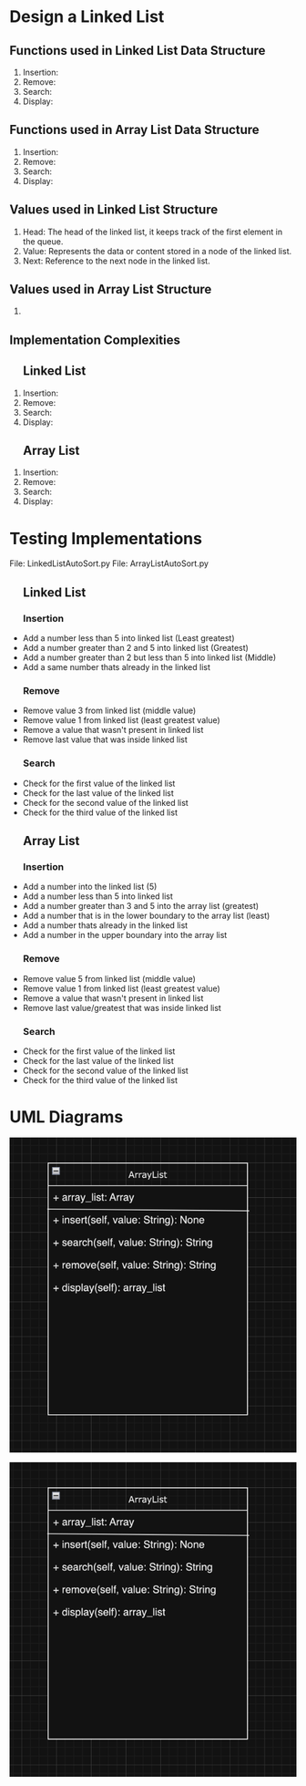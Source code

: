 <h1>Design a Linked List</h1>
<h2>Functions used in Linked List Data Structure</h2>
<ol>
<li>Insertion: </li>
<li>Remove: </li>
<li>Search: </li>
<li>Display: </li>
</ol>
<h2>Functions used in Array List Data Structure</h2>
<ol>
<li>Insertion: </li>
<li>Remove: </li>
<li>Search: </li>
<li>Display: </li>
</ol>
<h2>Values used in Linked List Structure</h2>
<ol>
<li>Head: The head of the linked list, it keeps track of the first element in the queue.</li>
<li>Value: Represents the data or content stored in a node of the linked list.</li>
<li>Next: Reference to the next node in the linked list.</li>
</ol>

<h2>Values used in Array List Structure</h2>
<ol>
<li></li>
</ol>

<h2> Implementation Complexities </h2>
<ol>
<h2>Linked List</h2>
<li>Insertion: </li>
<li>Remove: </li>
<li>Search: </li>
<li>Display: </li>
</ol>

<ol>
<h2>Array List</h2>
<li>Insertion: </li>
<li>Remove: </li>
<li>Search: </li>
<li>Display: </li>
</ol>


<h1>Testing Implementations</h1>
<span>File: LinkedListAutoSort.py</span>
<span>File: ArrayListAutoSort.py</span>

<ul>
<h2>Linked List</h2>
<h3>Insertion</h3>
<li>Add a number less than 5 into linked list (Least greatest)</li>
<li>Add a number greater than 2 and 5 into linked list (Greatest)</li>
<li>Add a number greater than 2 but less than 5 into linked list (Middle)</li>
<li>Add a same number thats already in the linked list</li>
<h3>Remove</h3>
<li>Remove value 3 from linked list (middle value)</li>
<li>Remove value 1 from linked list (least greatest value)</li>
<li>Remove a value that wasn't present in linked list</li>
<li>Remove last value that was inside linked list</li>
<h3>Search</h3>
<li>Check for the first value of the linked list</li>
<li>Check for the last value of the linked list</li>
<li>Check for the second value of the linked list</li>
<li>Check for the third value of the linked list</li>
</ul>

<ul>
<h2>Array List</h2>
<h3>Insertion</h3>
<li>Add a number into the linked list (5)</li>
<li>Add a number less than 5 into linked list</li>
<li>Add a number greater than 3 and 5 into the array list (greatest)</li>
<li>Add a number that is in the lower boundary to the array list (least)</li>
<li>Add a number thats already in the linked list</li>
<li>Add a number in the upper boundary into the array list</li>
<h3>Remove</h3>
<li>Remove value 5 from linked list (middle value)</li>
<li>Remove value 1 from linked list (least greatest value)</li>
<li>Remove a value that wasn't present in linked list</li>
<li>Remove last value/greatest that was inside linked list</li>
<h3>Search</h3>
<li>Check for the first value of the linked list</li>
<li>Check for the last value of the linked list</li>
<li>Check for the second value of the linked list</li>
<li>Check for the third value of the linked list</li>
</ul>

<h1>UML Diagrams</h1>

![](Array_list.png)

![](LinkedList.png)
